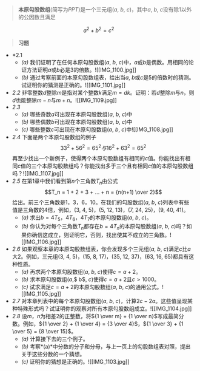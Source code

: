 > **本原勾股数组**(简写为$PPT$)是一个三元组($a$, $b$, $c$)，其中$a$, $b$, $c$没有除$1$以外的公因数且满足

$$
a^2 + b^2 = c^2
$$
> **习题**

- *2.1
	- *(a)* 我们证明了在任何本原勾股数组($a$, $b$, $c$)中，$a$或$b$是偶数。用相同的论证方法证明$a$或$b$必是$3$的倍数。![[IMG_1100.jpg]]
	- *(b)* 通过考察前面的本原勾股数组表，给出当$a$, $b$或$c$是$5$的倍数时的猜测。试证明你的猜测是正确的。![[IMG_1101.jpg]]
- *2.2* 非零整数$d$整除$m$是指对某个整数$k$满足$m = dk$。证明：若$d$整除$m$与$n$，则$d$也能整除$m-n$与$m+n$。![[IMG_1109.jpg]]
- *2.3*
	- *(a)* 哪些奇数$a$可出现在本原勾股数组($a$, $b$, $c$)中
	- *(b)* 哪些偶数$b$可出现在本原勾股数组($a$, $b$, $c$)中
	- *(c)* 哪些整数$c$可出现在本原勾股数组($a$, $b$, $c$)中![[IMG_1108.jpg]]
- *2.4* 下面是两个本原勾股数组的例子$$33^2 + 56^2 = 65^2 与 16^2 + 63^2 = 65^2$$再至少找出一个新例子，使得两个本原勾股数组有相同的$c$值。你能找出有相同$c$值的三个本原勾股数组吗？你能找出多于三个且有相同$c$值的本原勾股数组吗？![[IMG_1107.jpg]]
- *2.5* 在第$1$章中我们看到第$n$个三角数$T_n$由公式$$T_n = 1 + 2 + 3 + ... + n = {n(n+1) \over 2}$$给出。前三个三角数是$1$，$3$，$6$，$10$。在我们的勾股数组($a$, $b$, $c$)列表中有些值是三角数的4倍，例如，($3$, $4$, $5$)，($5$, $12$, $13$)，($7$, $24$, $25$)，($9$, $40$, $41$)。
	- *(a)* 求出$b = 4T_5，4T_6，4T_7$的本原勾股数组($a$, $b,$ $c$)。
	- *(b)* 你认为对每个三角数$T_n$都存在$b = 4T_n$的本原勾股数组($a$, $b$, $c$)吗？如果你确信这成立，则证明它，否则，找出使其不成立的三角数。![[IMG_1106.jpg]]
- *2.6* 如果观察本章的本原勾股数组表，你会发现多个三元组($a$, $b$, $c$)满足$c$比$a$大$2$。例如，三元组($3$, $4$, $5$)，($15$, $8$, $17$)，($35$, $12$, $37$)，($63$, $16$, $65$)都具有这种性质。
	- *(a)* 再求两个本原勾股数组($a$, $b$, $c$)使得$c = a + 2$。
	- *(b)* 求本原勾股数组($a$,$ b$, $c$)使得$c = a + 2$且$c > 1000$。
	- *(c)* 试求满足$c = a+2$的本原勾股数组($a$, $b$, $c$)的通用公式。![[IMG_1105.jpg]]
- *2.7* 对本章列表中的每个本原勾股数组($a$, $b$, $c$)，计算$2c-2a$。这些值呈现某种特殊形式吗？试证明你的观察对所有本原勾股数组成立。![[IMG_1104.jpg]]
- *2.8* 设$m$，$n$为相差$2$的正整数，将${1 \over m} + {1 \over n}$写成最简分数。例如，${1 \over 2} + {1 \over 4} = {3 \over 4}$，${1 \over 3} + {1 \over 5} = {8 \over 15}$。
	- *(a)* 计算接下去的三个例子。
	- *(b)* 考察*(a)*中分数的分子和分母，与上一页上的勾股数组表对照，提出关于这些分数的一个猜想。
	- *(c)* 证明你的猜想是正确的。![[IMG_1103.jpg]]